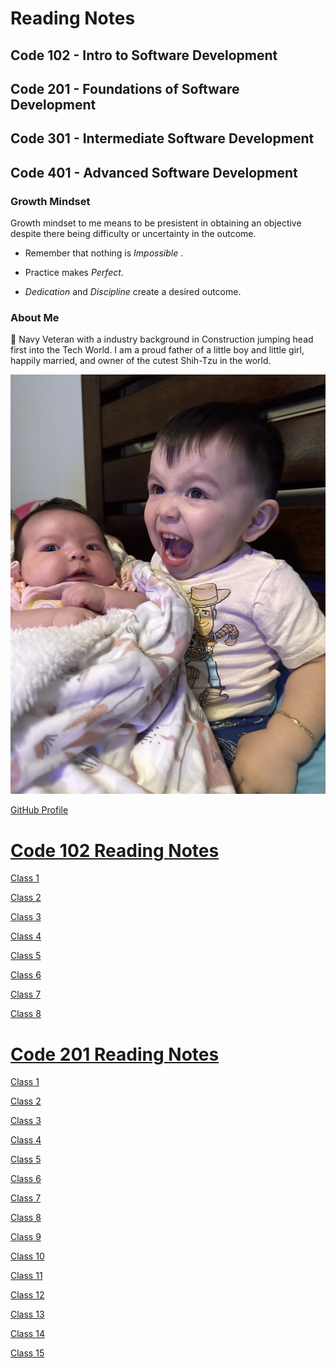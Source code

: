# Reading Notes

## Code 102 - Intro to Software Development

## Code 201 - Foundations of Software Development

## Code 301 - Intermediate Software Development

## Code 401 - Advanced Software Development

### Growth Mindset

Growth mindset to me means to be presistent in obtaining an objective despite there being difficulty or uncertainty in the outcome.

- Remember that nothing is *Impossible* .

- Practice makes *Perfect*.

- *Dedication* and *Discipline* create a desired outcome.

### About Me

👋
Navy Veteran with a industry background in Construction jumping head first into the Tech World.
I am a proud father of a little boy and little girl, happily married, and owner of the cutest Shih-Tzu in the world.

![Picture of Maddy and Peter Diaz](31420442-D05D-42EF-83A7-0E12CDAEC3FA_1_105_c.jpeg)

[GitHub Profile](https://github.com/Diaz850)


  # [Code 102 Reading Notes](/Code-102/)
  
[Class 1](/Code-102/Class-01.md) 

[Class 2](/Code-102/Class-02.md)

[Class 3](/Code-102/Class-03.md)

[Class 4](/Code-102/Class-04.md)

[Class 5](/Code-102/Class-05.md)

[Class 6](/Code-102/Class-06.md)

[Class 7](/Code-102/Class-07.md)

[Class 8](/Code-102/Class-08.md)

# [Code 201 Reading Notes](/Code-201/)

[Class 1](./Code-201/Class-01.md) 

[Class 2](./Code-201/Class-02.md) 

[Class 3](./Code-201/Class-03.md) 

[Class 4](./Code-201/Class-04.md)

[Class 5](Class-05.md)

[Class 6](./Code-201/Class-06.md) 

[Class 7](Class-07.md) 

[Class 8](Class-08.md) 

[Class 9](Class-09.md) 

[Class 10](Class-10.md) 

[Class 11](Class-11.md) 

[Class 12](Class-12.md) 

 [Class 13](Class-13.md) 

 [Class 14](Class-14.md) 

 [Class 15](Class-15.md) 

